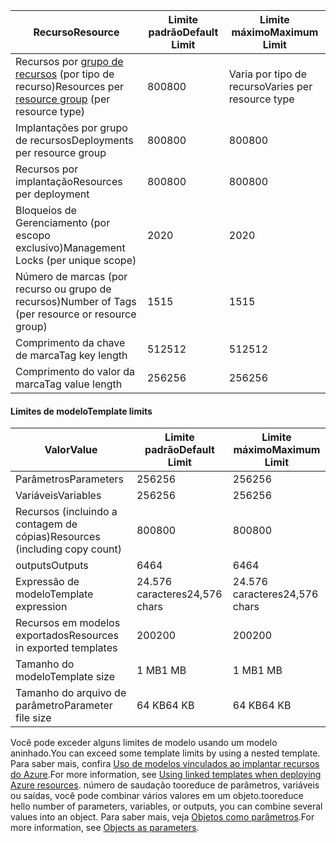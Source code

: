 | <span data-ttu-id="4ebf1-101">Recurso</span><span class="sxs-lookup"><span data-stu-id="4ebf1-101">Resource</span></span> | <span data-ttu-id="4ebf1-102">Limite padrão</span><span class="sxs-lookup"><span data-stu-id="4ebf1-102">Default Limit</span></span> | <span data-ttu-id="4ebf1-103">Limite máximo</span><span class="sxs-lookup"><span data-stu-id="4ebf1-103">Maximum Limit</span></span> |
| --- | --- | --- |
| <span data-ttu-id="4ebf1-104">Recursos por [grupo de recursos](../articles/azure-resource-manager/resource-group-overview.md#resource-groups) (por tipo de recurso)</span><span class="sxs-lookup"><span data-stu-id="4ebf1-104">Resources per [resource group](../articles/azure-resource-manager/resource-group-overview.md#resource-groups) (per resource type)</span></span> |<span data-ttu-id="4ebf1-105">800</span><span class="sxs-lookup"><span data-stu-id="4ebf1-105">800</span></span> |<span data-ttu-id="4ebf1-106">Varia por tipo de recurso</span><span class="sxs-lookup"><span data-stu-id="4ebf1-106">Varies per resource type</span></span> |
| <span data-ttu-id="4ebf1-107">Implantações por grupo de recursos</span><span class="sxs-lookup"><span data-stu-id="4ebf1-107">Deployments per resource group</span></span> |<span data-ttu-id="4ebf1-108">800</span><span class="sxs-lookup"><span data-stu-id="4ebf1-108">800</span></span> |<span data-ttu-id="4ebf1-109">800</span><span class="sxs-lookup"><span data-stu-id="4ebf1-109">800</span></span> |
| <span data-ttu-id="4ebf1-110">Recursos por implantação</span><span class="sxs-lookup"><span data-stu-id="4ebf1-110">Resources per deployment</span></span> |<span data-ttu-id="4ebf1-111">800</span><span class="sxs-lookup"><span data-stu-id="4ebf1-111">800</span></span> |<span data-ttu-id="4ebf1-112">800</span><span class="sxs-lookup"><span data-stu-id="4ebf1-112">800</span></span> |
| <span data-ttu-id="4ebf1-113">Bloqueios de Gerenciamento (por escopo exclusivo)</span><span class="sxs-lookup"><span data-stu-id="4ebf1-113">Management Locks (per unique scope)</span></span> |<span data-ttu-id="4ebf1-114">20</span><span class="sxs-lookup"><span data-stu-id="4ebf1-114">20</span></span> |<span data-ttu-id="4ebf1-115">20</span><span class="sxs-lookup"><span data-stu-id="4ebf1-115">20</span></span> |
| <span data-ttu-id="4ebf1-116">Número de marcas (por recurso ou grupo de recursos)</span><span class="sxs-lookup"><span data-stu-id="4ebf1-116">Number of Tags (per resource or resource group)</span></span> |<span data-ttu-id="4ebf1-117">15</span><span class="sxs-lookup"><span data-stu-id="4ebf1-117">15</span></span> |<span data-ttu-id="4ebf1-118">15</span><span class="sxs-lookup"><span data-stu-id="4ebf1-118">15</span></span> |
| <span data-ttu-id="4ebf1-119">Comprimento da chave de marca</span><span class="sxs-lookup"><span data-stu-id="4ebf1-119">Tag key length</span></span> |<span data-ttu-id="4ebf1-120">512</span><span class="sxs-lookup"><span data-stu-id="4ebf1-120">512</span></span> |<span data-ttu-id="4ebf1-121">512</span><span class="sxs-lookup"><span data-stu-id="4ebf1-121">512</span></span> |
| <span data-ttu-id="4ebf1-122">Comprimento do valor da marca</span><span class="sxs-lookup"><span data-stu-id="4ebf1-122">Tag value length</span></span> |<span data-ttu-id="4ebf1-123">256</span><span class="sxs-lookup"><span data-stu-id="4ebf1-123">256</span></span> |<span data-ttu-id="4ebf1-124">256</span><span class="sxs-lookup"><span data-stu-id="4ebf1-124">256</span></span> |


#### <a name="template-limits"></a><span data-ttu-id="4ebf1-125">Limites de modelo</span><span class="sxs-lookup"><span data-stu-id="4ebf1-125">Template limits</span></span>

| <span data-ttu-id="4ebf1-126">Valor</span><span class="sxs-lookup"><span data-stu-id="4ebf1-126">Value</span></span> | <span data-ttu-id="4ebf1-127">Limite padrão</span><span class="sxs-lookup"><span data-stu-id="4ebf1-127">Default Limit</span></span> | <span data-ttu-id="4ebf1-128">Limite máximo</span><span class="sxs-lookup"><span data-stu-id="4ebf1-128">Maximum Limit</span></span> |
| --- | --- | --- |
| <span data-ttu-id="4ebf1-129">Parâmetros</span><span class="sxs-lookup"><span data-stu-id="4ebf1-129">Parameters</span></span> |<span data-ttu-id="4ebf1-130">256</span><span class="sxs-lookup"><span data-stu-id="4ebf1-130">256</span></span> |<span data-ttu-id="4ebf1-131">256</span><span class="sxs-lookup"><span data-stu-id="4ebf1-131">256</span></span> |
| <span data-ttu-id="4ebf1-132">Variáveis</span><span class="sxs-lookup"><span data-stu-id="4ebf1-132">Variables</span></span> |<span data-ttu-id="4ebf1-133">256</span><span class="sxs-lookup"><span data-stu-id="4ebf1-133">256</span></span> |<span data-ttu-id="4ebf1-134">256</span><span class="sxs-lookup"><span data-stu-id="4ebf1-134">256</span></span> |
| <span data-ttu-id="4ebf1-135">Recursos (incluindo a contagem de cópias)</span><span class="sxs-lookup"><span data-stu-id="4ebf1-135">Resources (including copy count)</span></span> |<span data-ttu-id="4ebf1-136">800</span><span class="sxs-lookup"><span data-stu-id="4ebf1-136">800</span></span> |<span data-ttu-id="4ebf1-137">800</span><span class="sxs-lookup"><span data-stu-id="4ebf1-137">800</span></span> |
| <span data-ttu-id="4ebf1-138">outputs</span><span class="sxs-lookup"><span data-stu-id="4ebf1-138">Outputs</span></span> |<span data-ttu-id="4ebf1-139">64</span><span class="sxs-lookup"><span data-stu-id="4ebf1-139">64</span></span> |<span data-ttu-id="4ebf1-140">64</span><span class="sxs-lookup"><span data-stu-id="4ebf1-140">64</span></span> |
| <span data-ttu-id="4ebf1-141">Expressão de modelo</span><span class="sxs-lookup"><span data-stu-id="4ebf1-141">Template expression</span></span> |<span data-ttu-id="4ebf1-142">24.576 caracteres</span><span class="sxs-lookup"><span data-stu-id="4ebf1-142">24,576 chars</span></span> |<span data-ttu-id="4ebf1-143">24.576 caracteres</span><span class="sxs-lookup"><span data-stu-id="4ebf1-143">24,576 chars</span></span> |
| <span data-ttu-id="4ebf1-144">Recursos em modelos exportados</span><span class="sxs-lookup"><span data-stu-id="4ebf1-144">Resources in exported templates</span></span> |<span data-ttu-id="4ebf1-145">200</span><span class="sxs-lookup"><span data-stu-id="4ebf1-145">200</span></span> |<span data-ttu-id="4ebf1-146">200</span><span class="sxs-lookup"><span data-stu-id="4ebf1-146">200</span></span> | 
| <span data-ttu-id="4ebf1-147">Tamanho do modelo</span><span class="sxs-lookup"><span data-stu-id="4ebf1-147">Template size</span></span> |<span data-ttu-id="4ebf1-148">1 MB</span><span class="sxs-lookup"><span data-stu-id="4ebf1-148">1 MB</span></span> |<span data-ttu-id="4ebf1-149">1 MB</span><span class="sxs-lookup"><span data-stu-id="4ebf1-149">1 MB</span></span> |
| <span data-ttu-id="4ebf1-150">Tamanho do arquivo de parâmetro</span><span class="sxs-lookup"><span data-stu-id="4ebf1-150">Parameter file size</span></span> |<span data-ttu-id="4ebf1-151">64 KB</span><span class="sxs-lookup"><span data-stu-id="4ebf1-151">64 KB</span></span> |<span data-ttu-id="4ebf1-152">64 KB</span><span class="sxs-lookup"><span data-stu-id="4ebf1-152">64 KB</span></span> |

<span data-ttu-id="4ebf1-153">Você pode exceder alguns limites de modelo usando um modelo aninhado.</span><span class="sxs-lookup"><span data-stu-id="4ebf1-153">You can exceed some template limits by using a nested template.</span></span> <span data-ttu-id="4ebf1-154">Para saber mais, confira [Uso de modelos vinculados ao implantar recursos do Azure](../articles/azure-resource-manager/resource-group-linked-templates.md).</span><span class="sxs-lookup"><span data-stu-id="4ebf1-154">For more information, see [Using linked templates when deploying Azure resources](../articles/azure-resource-manager/resource-group-linked-templates.md).</span></span> <span data-ttu-id="4ebf1-155">número de saudação tooreduce de parâmetros, variáveis ou saídas, você pode combinar vários valores em um objeto.</span><span class="sxs-lookup"><span data-stu-id="4ebf1-155">tooreduce hello number of parameters, variables, or outputs, you can combine several values into an object.</span></span> <span data-ttu-id="4ebf1-156">Para saber mais, veja [Objetos como parâmetros](../articles/azure-resource-manager/resource-manager-objects-as-parameters.md).</span><span class="sxs-lookup"><span data-stu-id="4ebf1-156">For more information, see [Objects as parameters](../articles/azure-resource-manager/resource-manager-objects-as-parameters.md).</span></span>
